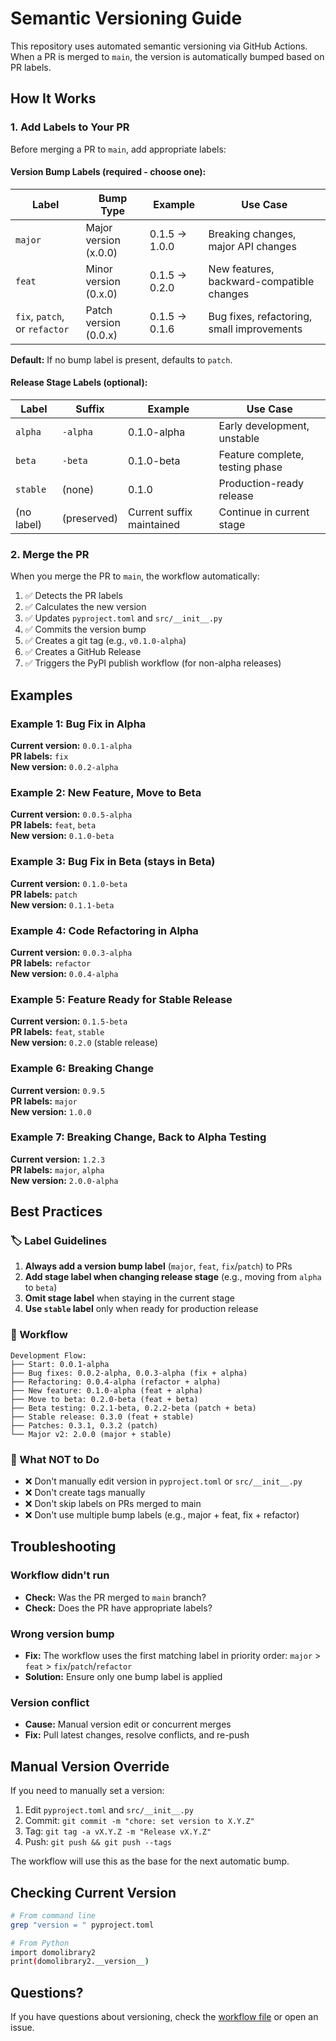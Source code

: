 # Semantic Versioning Guide

This repository uses automated semantic versioning via GitHub Actions. When a PR is merged to `main`, the version is automatically bumped based on PR labels.

## How It Works

### 1. Add Labels to Your PR

Before merging a PR to `main`, add appropriate labels:

#### Version Bump Labels (required - choose one):

| Label                         | Bump Type             | Example       | Use Case                                   |
| ----------------------------- | --------------------- | ------------- | ------------------------------------------ |
| `major`                       | Major version (x.0.0) | 0.1.5 → 1.0.0 | Breaking changes, major API changes        |
| `feat`                        | Minor version (0.x.0) | 0.1.5 → 0.2.0 | New features, backward-compatible changes  |
| `fix`, `patch`, or `refactor` | Patch version (0.0.x) | 0.1.5 → 0.1.6 | Bug fixes, refactoring, small improvements |

**Default:** If no bump label is present, defaults to `patch`.

#### Release Stage Labels (optional):

| Label      | Suffix      | Example                   | Use Case                        |
| ---------- | ----------- | ------------------------- | ------------------------------- |
| `alpha`    | `-alpha`    | 0.1.0-alpha               | Early development, unstable     |
| `beta`     | `-beta`     | 0.1.0-beta                | Feature complete, testing phase |
| `stable`   | (none)      | 0.1.0                     | Production-ready release        |
| (no label) | (preserved) | Current suffix maintained | Continue in current stage       |

### 2. Merge the PR

When you merge the PR to `main`, the workflow automatically:

1. ✅ Detects the PR labels
2. ✅ Calculates the new version
3. ✅ Updates `pyproject.toml` and `src/__init__.py`
4. ✅ Commits the version bump
5. ✅ Creates a git tag (e.g., `v0.1.0-alpha`)
6. ✅ Creates a GitHub Release
7. ✅ Triggers the PyPI publish workflow (for non-alpha releases)

## Examples

### Example 1: Bug Fix in Alpha

**Current version:** `0.0.1-alpha`  
**PR labels:** `fix`  
**New version:** `0.0.2-alpha`

### Example 2: New Feature, Move to Beta

**Current version:** `0.0.5-alpha`  
**PR labels:** `feat`, `beta`  
**New version:** `0.1.0-beta`

### Example 3: Bug Fix in Beta (stays in Beta)

**Current version:** `0.1.0-beta`  
**PR labels:** `patch`  
**New version:** `0.1.1-beta`

### Example 4: Code Refactoring in Alpha

**Current version:** `0.0.3-alpha`  
**PR labels:** `refactor`  
**New version:** `0.0.4-alpha`

### Example 5: Feature Ready for Stable Release

**Current version:** `0.1.5-beta`  
**PR labels:** `feat`, `stable`  
**New version:** `0.2.0` (stable release)

### Example 6: Breaking Change

**Current version:** `0.9.5`  
**PR labels:** `major`  
**New version:** `1.0.0`

### Example 7: Breaking Change, Back to Alpha Testing

**Current version:** `1.2.3`  
**PR labels:** `major`, `alpha`  
**New version:** `2.0.0-alpha`

## Best Practices

### 🏷️ Label Guidelines

1. **Always add a version bump label** (`major`, `feat`, `fix`/`patch`) to PRs
2. **Add stage label when changing release stage** (e.g., moving from `alpha` to `beta`)
3. **Omit stage label** when staying in the current stage
4. **Use `stable` label** only when ready for production release

### 📝 Workflow

```
Development Flow:
├── Start: 0.0.1-alpha
├── Bug fixes: 0.0.2-alpha, 0.0.3-alpha (fix + alpha)
├── Refactoring: 0.0.4-alpha (refactor + alpha)
├── New feature: 0.1.0-alpha (feat + alpha)
├── Move to beta: 0.2.0-beta (feat + beta)
├── Beta testing: 0.2.1-beta, 0.2.2-beta (patch + beta)
├── Stable release: 0.3.0 (feat + stable)
├── Patches: 0.3.1, 0.3.2 (patch)
└── Major v2: 2.0.0 (major + stable)
```

### 🚫 What NOT to Do

-   ❌ Don't manually edit version in `pyproject.toml` or `src/__init__.py`
-   ❌ Don't create tags manually
-   ❌ Don't skip labels on PRs merged to main
-   ❌ Don't use multiple bump labels (e.g., major + feat, fix + refactor)

## Troubleshooting

### Workflow didn't run

-   **Check:** Was the PR merged to `main` branch?
-   **Check:** Does the PR have appropriate labels?

### Wrong version bump

-   **Fix:** The workflow uses the first matching label in priority order: `major` > `feat` > `fix`/`patch`/`refactor`
-   **Solution:** Ensure only one bump label is applied

### Version conflict

-   **Cause:** Manual version edit or concurrent merges
-   **Fix:** Pull latest changes, resolve conflicts, and re-push

## Manual Version Override

If you need to manually set a version:

1. Edit `pyproject.toml` and `src/__init__.py`
2. Commit: `git commit -m "chore: set version to X.Y.Z"`
3. Tag: `git tag -a vX.Y.Z -m "Release vX.Y.Z"`
4. Push: `git push && git push --tags`

The workflow will use this as the base for the next automatic bump.

## Checking Current Version

```bash
# From command line
grep "version = " pyproject.toml

# From Python
import domolibrary2
print(domolibrary2.__version__)
```

## Questions?

If you have questions about versioning, check the [workflow file](workflows/semver-autotag.yml) or open an issue.
